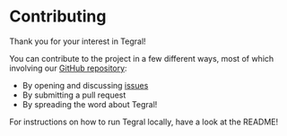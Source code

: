 # Contributing

Thank you for your interest in Tegral!

You can contribute to the project in a few different ways, most of which involving our [GitHub repository](https://github.com/utybo/Tegral):

- By opening and discussing [issues](https://github.com/utybo/Tegral)
- By submitting a pull request
- By spreading the word about Tegral!

For instructions on how to run Tegral locally, have a look at the README!
